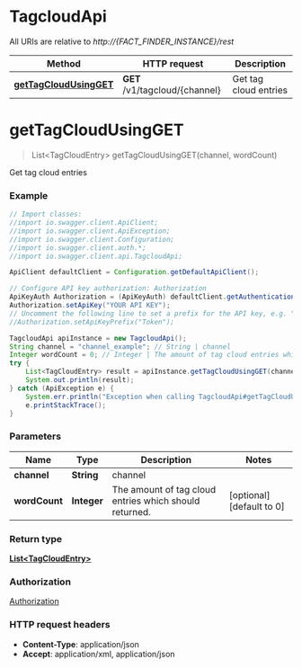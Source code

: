 # TagcloudApi

All URIs are relative to *http://{FACT_FINDER_INSTANCE}/rest*

Method | HTTP request | Description
------------- | ------------- | -------------
[**getTagCloudUsingGET**](TagcloudApi.md#getTagCloudUsingGET) | **GET** /v1/tagcloud/{channel} | Get tag cloud entries


<a name="getTagCloudUsingGET"></a>
# **getTagCloudUsingGET**
> List&lt;TagCloudEntry&gt; getTagCloudUsingGET(channel, wordCount)

Get tag cloud entries

### Example
```java
// Import classes:
//import io.swagger.client.ApiClient;
//import io.swagger.client.ApiException;
//import io.swagger.client.Configuration;
//import io.swagger.client.auth.*;
//import io.swagger.client.api.TagcloudApi;

ApiClient defaultClient = Configuration.getDefaultApiClient();

// Configure API key authorization: Authorization
ApiKeyAuth Authorization = (ApiKeyAuth) defaultClient.getAuthentication("Authorization");
Authorization.setApiKey("YOUR API KEY");
// Uncomment the following line to set a prefix for the API key, e.g. "Token" (defaults to null)
//Authorization.setApiKeyPrefix("Token");

TagcloudApi apiInstance = new TagcloudApi();
String channel = "channel_example"; // String | channel
Integer wordCount = 0; // Integer | The amount of tag cloud entries which should returned.
try {
    List<TagCloudEntry> result = apiInstance.getTagCloudUsingGET(channel, wordCount);
    System.out.println(result);
} catch (ApiException e) {
    System.err.println("Exception when calling TagcloudApi#getTagCloudUsingGET");
    e.printStackTrace();
}
```

### Parameters

Name | Type | Description  | Notes
------------- | ------------- | ------------- | -------------
 **channel** | **String**| channel |
 **wordCount** | **Integer**| The amount of tag cloud entries which should returned. | [optional] [default to 0]

### Return type

[**List&lt;TagCloudEntry&gt;**](TagCloudEntry.md)

### Authorization

[Authorization](../README.md#Authorization)

### HTTP request headers

 - **Content-Type**: application/json
 - **Accept**: application/xml, application/json

